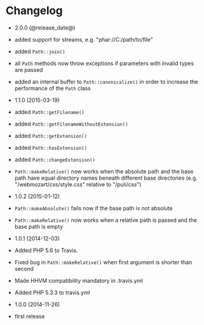 Changelog
=========

* 2.0.0 (@release_date@)

 * added support for streams, e.g. "phar://C:/path/to/file"
 * added `Path::join()`
 * all `Path` methods now throw exceptions if parameters with invalid types are 
   passed
 * added an internal buffer to `Path::canonicalize()` in order to increase the
   performance of the `Path` class

* 1.1.0 (2015-03-19)

 * added `Path::getFilename()`
 * added `Path::getFilenameWithoutExtension()`
 * added `Path::getExtension()`
 * added `Path::hasExtension()`
 * added `Path::changeExtension()`
 * `Path::makeRelative()` now works when the absolute path and the base path
   have equal directory names beneath different base directories
   (e.g. "/webmozart/css/style.css" relative to "/puli/css")
   
* 1.0.2 (2015-01-12)

 * `Path::makeAbsolute()` fails now if the base path is not absolute
 * `Path::makeRelative()` now works when a relative path is passed and the base
   path is empty

* 1.0.1 (2014-12-03)

 * Added PHP 5.6 to Travis.
 * Fixed bug in `Path::makeRelative()` when first argument is shorter than second
 * Made HHVM compatibility mandatory in .travis.yml
 * Added PHP 5.3.3 to travis.yml

* 1.0.0 (2014-11-26)

 * first release
